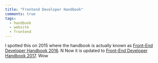 ```yaml
---
title: "Frontend Developer Handbook"
comments: true
tags:
  - handbook
  - website
  - frontend
---
```


I spotted this on 2015 where the handbook is actually known as [Front-End Developer Handbook 2016](https://frontendmasters.gitbooks.io/front-end-handbook/content/index.html). N
Now it is updated to [Front-End Developer Handbook 2017](https://frontendmasters.com/books/front-end-handbook/2017/). Wow